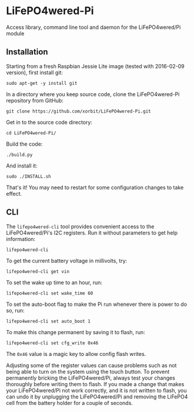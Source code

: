 # LiFePO4wered-Pi
Access library, command line tool and daemon for the LiFePO4wered/Pi module

## Installation

Starting from a fresh Raspbian Jessie Lite image (tested with 2016-02-09 version),
first install git:

```
sudo apt-get -y install git
```

In a directory where you keep source code, clone the LiFePO4wered-Pi repository
from GitHub:

```
git clone https://github.com/xorbit/LiFePO4wered-Pi.git
```

Get in to the source code directory:

```
cd LiFePO4wered-Pi/
```

Build the code:

```
./build.py
```

And install it:

```
sudo ./INSTALL.sh
```

That's it!  You may need to restart for some configuration changes to take effect.

## CLI

The `lifepo4wered-cli` tool provides convenient access to the LiFePO4wered/Pi's
I2C registers.  Run it without parameters to get help information:

```
lifepo4wered-cli
```

To get the current battery voltage in millivolts, try:

```
lifepo4wered-cli get vin
```

To set the wake up time to an hour, run:

```
lifepo4wered-cli set wake_time 60
```

To set the auto-boot flag to make the Pi run whenever there is power to do so, run:

```
lifepo4wered-cli set auto_boot 1
```

To make this change permanent by saving it to flash, run:

```
lifepo4wered-cli set cfg_write 0x46
```

The `0x46` value is a magic key to allow config flash writes.

Adjusting some of the register values can cause problems such as not being able
to turn on the system using the touch button.  To prevent permanently bricking
the LiFePO4wered/Pi, always test your changes thoroughly before writing them to
flash.  If you made a change that makes your LiFePO4wered/Pi not work correctly,
and it is not written to flash, you can undo it by unplugging the LiFePO4wered/Pi
and removing the LiFePO4 cell from the battery holder for a couple of seconds.
